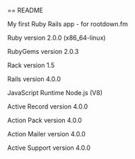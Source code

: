 == README

My first Ruby Rails app - for rootdown.fm

Ruby version	2.0.0 (x86_64-linux)

RubyGems version	2.0.3

Rack version	1.5

Rails version	4.0.0

JavaScript Runtime	Node.js (V8)

Active Record version	4.0.0

Action Pack version	4.0.0

Action Mailer version	4.0.0

Active Support version	4.0.0
